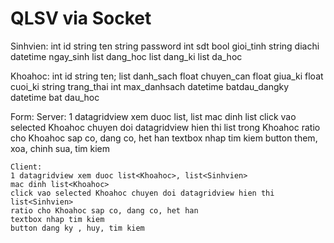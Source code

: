 # QLSV via Socket

Sinhvien:
	int id
	string ten
	string password
	int sdt
	bool gioi_tinh
	string diachi
	datetime ngay_sinh
	list<Khoahoc> dang_hoc
	list<Khoahoc> dang_ki
	list<Khoahoc> da_hoc

Khoahoc:
	int id
	string ten;
	list<Sinhvien> danh_sach
	float chuyen_can
	float giua_ki
	float cuoi_ki
	string trang_thai
	int max_danhsach 
	datetime batdau_dangky
	datetime bat dau_hoc

Form: 
	Server:
	1 datagridview xem duoc list<Khoahoc>, list<Sinhvien>
	mac dinh list<Khoahoc>
	click vao selected Khoahoc chuyen doi datagridview hien thi list<Sinhvien> trong Khoahoc
	ratio cho Khoahoc sap co, dang co, het han
	textbox nhap tim kiem
	button them, xoa, chinh sua, tim kiem
	
	Client:
	1 datagridview xem duoc list<Khoahoc>, list<Sinhvien>
	mac dinh list<Khoahoc>
	click vao selected Khoahoc chuyen doi datagridview hien thi list<Sinhvien>
	ratio cho Khoahoc sap co, dang co, het han
	textbox nhap tim kiem
	button dang ky , huy, tim kiem